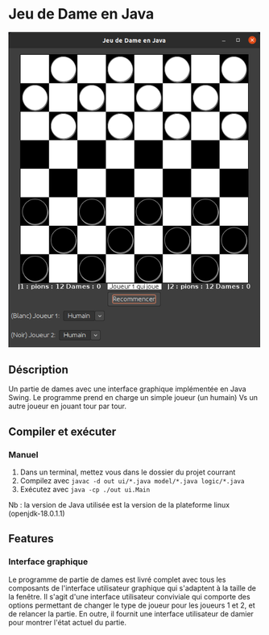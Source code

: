 # Jeu de Dame en Java
<img src="images/checkers.png" alt="Jeu de Dame" width="500">

## Déscription
Un partie de dames avec une interface graphique implémentée en Java Swing. Le programme prend en charge un simple joueur (un humain) Vs un autre joueur en jouant tour par tour.



## Compiler et exécuter
### Manuel
1. Dans un terminal, mettez vous dans le dossier du projet courrant
2. Compilez avec `javac -d out ui/*.java model/*.java logic/*.java`
3. Exécutez avec `java -cp ./out ui.Main`

Nb : la version de Java utilisée est la version de la plateforme linux (openjdk-18.0.1.1)


## Features
### Interface graphique
Le programme de partie de dames est livré complet avec tous les composants de l'interface utilisateur graphique qui s'adaptent à la taille de la fenêtre. Il s'agit d'une interface utilisateur conviviale qui comporte des options permettant de changer le type de joueur pour les joueurs 1 et 2, et de relancer la partie. En outre, il fournit une interface utilisateur de damier pour montrer l'état actuel du partie.

